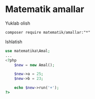 # Matematik amallar

Yuklab olish
```
composer require matematik/amallar:"*"
```

Ishlatish
```php
use matematika\Amal;
...
<?php
    $new = new Amal();

    $new->a = 25;
    $new->b = 23;

    echo $new->run('+');
?>
```
